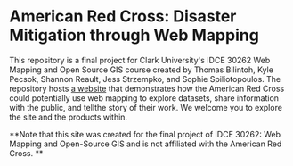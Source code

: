 # American Red Cross: Disaster Mitigation through Web Mapping

This repository is a final project for Clark University's IDCE 30262 Web Mapping and Open Source GIS course created by Thomas Bilintoh, Kyle Pecsok, Shannon Reault, Jess Strzempko, and Sophie Spiliotopoulos. The repository hosts [a website](https://sophspilio.github.io/30262_redcross/index.html) that demonstrates how the American Red Cross could potentially use web mapping to explore datasets, share information with the public, and tellthe story of their work. We welcome you to explore the site and the products within.

**Note that this site was created for the final project of IDCE 30262: Web Mapping and Open-Source GIS and is not affiliated with the American Red Cross. **
